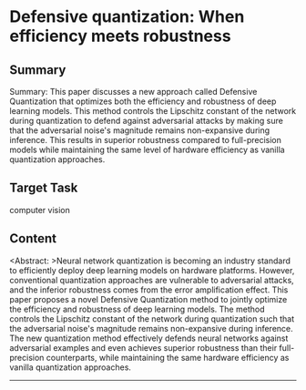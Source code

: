 # Defensive quantization: When efficiency meets robustness

## Summary

Summary: This paper discusses a new approach called Defensive Quantization that optimizes both the efficiency and robustness of deep learning models. This method controls the Lipschitz constant of the network during quantization to defend against adversarial attacks by making sure that the adversarial noise's magnitude remains non-expansive during inference. This results in superior robustness compared to full-precision models while maintaining the same level of hardware efficiency as vanilla quantization approaches.


## Target Task

computer vision

## Content

<Abstract: >Neural network quantization is becoming an industry standard to efficiently deploy deep learning models on hardware platforms. However, conventional quantization approaches are vulnerable to adversarial attacks, and the inferior robustness comes from the error amplification effect. This paper proposes a novel Defensive Quantization method to jointly optimize the efficiency and robustness of deep learning models. The method controls the Lipschitz constant of the network during quantization such that the adversarial noise's magnitude remains non-expansive during inference. The new quantization method effectively defends neural networks against adversarial examples and even achieves superior robustness than their full-precision counterparts, while maintaining the same hardware efficiency as vanilla quantization approaches.



---


